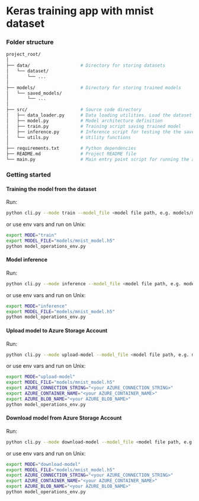 # Keras training app with mnist dataset

### Folder structure

```sh
project_root/
│
├── data/                   # Directory for storing datasets
│   └── dataset/
│       └── ...
│
├── models/                 # Directory for storing trained models
│   └── saved_models/
│       └── ...
│
├── src/                    # Source code directory
│   ├── data_loader.py      # Data loading utilities. Load the dataset from the specified directory (data/ in this case) or from external sources like databases or APIs
│   ├── model.py            # Model architecture definition
│   ├── train.py            # Training script saving trained model
│   ├── inference.py        # Inference script for testing the the saved model
│   └── utils.py            # Utility functions
│
├── requirements.txt        # Python dependencies
├── README.md               # Project README file
└── main.py                 # Main entry point script for running the application
```

### Getting started

#### Training the model from the dataset

Run:

```sh
python cli.py --mode train --model_file <model file path, e.g. models/mnist_model.h5>
```

or use env vars and run on Unix:

```sh
export MODE="train"
export MODEL_FILE="models/mnist_model.h5"
python model_operations_env.py
```

#### Model inference

Run:

```sh
python cli.py --mode inference --model_file <model file path, e.g. models/mnist_model.h5>
```

or use env vars and run on Unix:

```sh
export MODE="inference"
export MODEL_FILE="models/mnist_model.h5"
python model_operations_env.py
```

#### Upload model to Azure Storage Account

Run:

```sh
python cli.py --mode upload-model --model_file <model file path, e.g. models/mnist_model.h5> --connection_string <your connection_string> --container_name <your container_name> --blob_name <your blob_name>
```

or use env vars and run on Unix:

```sh
export MODE="upload-model"
export MODEL_FILE="models/mnist_model.h5"
export AZURE_CONNECTION_STRING="<your AZURE_CONNECTION_STRING>"
export AZURE_CONTAINER_NAME="<your AZURE_CONTAINER_NAME>"
export AZURE_BLOB_NAME="<your AZURE_BLOB_NAME>"
python model_operations_env.py
```

#### Download model from Azure Storage Account

Run:

```sh
python cli.py --mode download-model --model_file <model file path, e.g. models/mnist_model.h5> --connection_string <your connection_string> --container_name <your container_name> --blob_name <your blob_name>
```

or use env vars and run on Unix:

```sh
export MODE="download-model"
export MODEL_FILE="models/mnist_model.h5"
export AZURE_CONNECTION_STRING="<your AZURE_CONNECTION_STRING>"
export AZURE_CONTAINER_NAME="<your AZURE_CONTAINER_NAME>"
export AZURE_BLOB_NAME="<your AZURE_BLOB_NAME>"
python model_operations_env.py
```